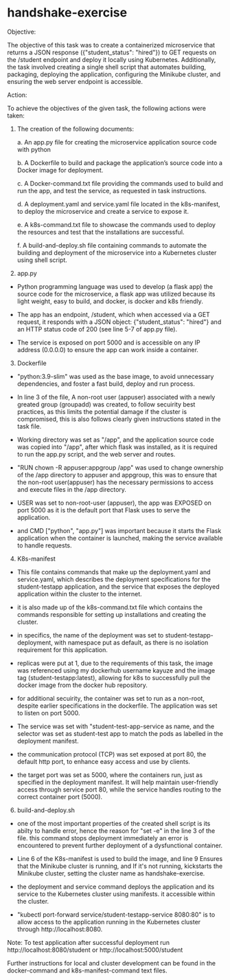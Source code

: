 # handshake-exercise
Objective: 

The objective of this task was to create a containerized microservice that returns a JSON response ({"student_status": "hired"}) to GET requests on the /student endpoint and deploy it locally using Kubernetes.
Additionally, the task involved creating a single shell script that automates building, packaging, deploying the application, configuring the Minikube cluster, and ensuring the web server endpoint is accessible.

Action:

To achieve the objectives of the given task, the following actions were taken:

1. The creation of the following documents:
   
   a. An app.py file for creating the microservice application source code with python

   b. A Dockerfile to build and package the application’s source code into a Docker image for deployment.

   c. A Docker-command.txt file providing the commands used to build and run the app, and test the service, as requested in task instructions.

   d. A deployment.yaml and service.yaml file located in the k8s-manifest, to deploy the microservice and create a service to expose it.

   e. A k8s-command.txt file to showcase the commands used to deploy the resources and test that the installations are successful.

   f. A build-and-deploy.sh file containing commands to automate the building and deployment of the microservice into a Kubernetes cluster using shell script.

3. app.py
-	Python programming language was used to develop (a flask app) the source code for the microservice, a flask app was utilized because its light weight, easy to build, and docker, is docker and k8s friendly.

-	The app has an endpoint, /student, which when accessed via a GET request, it responds with a JSON object: {"student_status": "hired"} and an HTTP status code of 200 (see line 5-7 of app.py file). 

-	The service is exposed on port 5000 and is accessible on any IP address (0.0.0.0) to ensure the app can work inside a container.

3. Dockerfile
-	"python:3.9-slim" was used as the base image, to avoid unnecessary dependencies, and foster a fast build, deploy and run process.

-	In line 3 of the file, A non-root user (appuser) associated with a newly greated group (groupadd) was created, to follow secuirity best practices, as this limits the potential damage if the cluster is compromised, this is also follows clearly given instructions stated in the task file.

-	Working directory was set as "/app", and the application source code was copied into "/app", after which flask was installed, as it is required to run the app.py script, and the web server and routes.

-	"RUN chown -R appuser:appgroup /app" was used to change ownership of the /app directory to appuser and appgroup, this was to ensure that the non-root user(appuser) has the necessary permissions to access and execute files in the /app directory.

-	USER was set to non-root-user (appuser), the app was EXPOSED on port 5000 as it is the default port that Flask uses to serve the application.

-	and CMD ["python", "app.py"] was important because it starts the Flask application when the container is launched, making the service available to handle requests.

4. K8s-manifest
- This file contains commands that make up the deployment.yaml and service.yaml, which describes the deployment specifications for the student-testapp application, and the service that exposes the deployed application within the cluster to the internet.
  
- it is also made up of the k8s-command.txt file which contains the commands responsible for setting up installations and creating the cluster.
  
- in specifics, the name of the deployment was set to student-testapp-deployment, with namespace put as default, as there is no isolation requirement for this application.
  
- replicas were put at 1, due to the requirements of this task, the image was referenced using my dockerhub username kayuze and the image tag (student-testapp:latest), allowing for k8s to successfully pull the docker image from the docker hub repository.
  
- for additional secuirity, the container was set to run as a non-root, despite earlier specifications in the dockerfile. The application was set to listen on port 5000.
  
- The service was set with "student-test-app-service as name, and the selector was set as student-test app to match the pods as labelled in the deployment manifest.
  
- the communication protocol (TCP) was set exposed at port 80, the default http port, to enhance easy access and use by clients.
  
- the target port was set as 5000, where the containers run, just as specified in the deployment manifest. It will help maintain user-friendly access through service port 80, while the service handles routing to the correct container port (5000). 

6. build-and-deploy.sh
-	one of the most important properties of the created shell script is its abilty to handle error, hence the reason for "set -e" in the line 3 of the file. this command stops deployment immediately an error is encountered to prevent further deployment of a dysfunctional container. 

-	Line 6 of the K8s-manifest is used to build the image, and line 9 Ensures that the Minikube cluster is running, and If it's not running, kickstarts the Minikube cluster, setting the cluster name as handshake-exercise.

-	the deployment and service command deploys the application and its service to the Kubernetes cluster using manifests. it accessible within the cluster.

-	"kubectl port-forward service/student-testapp-service 8080:80" is to allow access to the application running in the Kubernetes cluster through http://localhost:8080.

  Note: To test application after successful deployment run http://localhost:8080/student or http://localhost:5000/student
  
  Further instructions for local and cluster development can be found in the docker-command and k8s-manifest-command text files.





 
